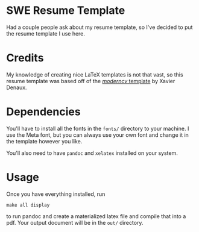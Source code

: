 SWE Resume Template
=

Had a couple people ask about my resume template, so I've decided to put the 
resume template I use here.

Credits
==
My knowledge of creating nice LaTeX templates is not that vast, so this resume
template was based off of the [*moderncv* template](https://www.overleaf.com/latex/templates/modern-cv-and-cover-letter-2015-version/sttkgjcysttn) by Xavier Denaux. 

Dependencies
==
You'll have to install all the fonts in the `fonts/` directory to your machine.
I use the Meta font, but you can always use your own font and change it in the
template however you like.

You'll also need to have `pandoc` and `xelatex` installed on your system.

Usage
==
Once you have everything installed, run
```
make all display
```
to run pandoc and create a materialized latex file and compile that into a pdf.
Your output document will be in the `out/` directory.
